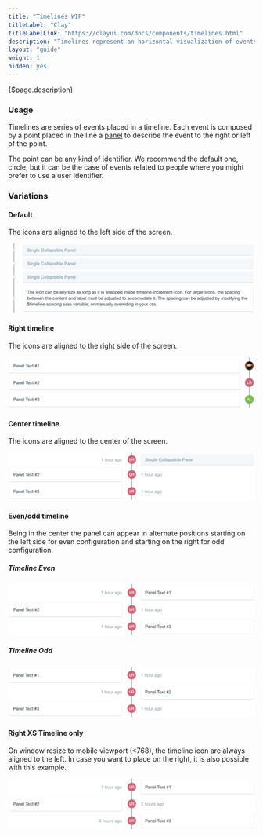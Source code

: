 ```yaml
---
title: "Timelines WIP"
titleLabel: "Clay"
titleLabelLink: "https://clayui.com/docs/components/timelines.html"
description: "Timelines represent an horizontal visualization of events along the time."
layout: "guide"
weight: 1
hidden: yes
---
```


<div class="page-description">{$page.description}</div>

### Usage

Timelines are series of events placed in a timeline. Each event is composed by a point placed in the line a [panel](./panel.html) to describe the event to the right or left of the point.

The point can be any kind of identifier. We recommend the default one, circle, but it can be the case of events related to people where you might prefer to use a user identifier.

### Variations

#### Default

The icons are aligned to the left side of the screen.

![default timeline left aligned](../../../images/timelineDefault.png)

#### Right timeline

The icons are aligned to the right side of the screen.

![timeline right aligned](../../../images/timelineRight.png)

#### Center timeline

The icons are aligned to the center of the screen.

![timeline center aligned](../../../images/timelineCenter.png)

#### Even/odd timeline

Being in the center the panel can appear in alternate positions starting on the left side for even configuration and starting on the right for odd configuration.

##### **Timeline Even**
![timeline center aligned even order](../../../images/timelineCenterEven.png)

##### **Timeline Odd**
![timeline center aligned odd order](../../../images/timelineCenterOdd.png)


#### Right XS Timeline only

On window resize to mobile viewport (<768), the timeline icon are always aligned to the left. In case you want to place on the right, it is also possible with this example.

![timeline right aligned extra small ](../../../images/timelineCenterRightXSOnly.png)
